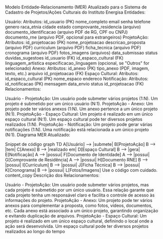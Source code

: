 
Modelo Entidade-Relacionamento (MER) Atualizado para o Sistema de Cadastro de Projetos/Ações Culturais do Instituto Energisa
Entidades:

Usuário:
Atributos:
id_usuario (PK)
nome_completo
email
senha
telefone
genero
raca_etnia
cidade
estado
comprovante_residencia (arquivo)
documento_identificacao (arquivo PDF de RG, CPF ou CNPJ)
documento_rne (arquivo PDF, opcional para estrangeiros)
ProjetoAção:
Atributos:
id_projetoacao (PK)
nome_projetoacao
descricao_proposta (arquivo PDF)
curriculum (arquivo PDF)
ficha_tecnica (arquivo PDF)
cronograma (arquivo PDF)
fotos_imagens (arquivos)
data_submissao
status
duvidas_sugestoes
id_usuario (FK)
id_espaco_cultural (FK)
linguagem_artistica
especificacao_linguagem (opcional, se "Outros" for selecionado)
Anexo:
Atributos:
id_anexo (PK)
tipo_anexo (PDF, imagem, texto, etc.)
arquivo
id_projetoacao (FK)
Espaço Cultural:
Atributos:
id_espaco_cultural (PK)
nome_espaco
endereco
Notificação:
Atributos:
id_notificacao (PK)
mensagem
data_envio
status
id_projetoacao (FK)
Relacionamentos:

Usuário - ProjetoAção:
Um usuário pode submeter vários projetos (1:N).
Um projeto é submetido por um único usuário (N:1).
ProjetoAção - Anexo:
Um projeto pode ter vários anexos (1:N).
Um anexo pertence a um único projeto (N:1).
ProjetoAção - Espaço Cultural:
Um projeto é realizado em um único espaço cultural (N:1).
Um espaço cultural pode ter diversos projetos realizados (1:N).
ProjetoAção - Notificação:
Um projeto pode gerar várias notificações (1:N).
Uma notificação está relacionada a um único projeto (N:1).
Diagrama MER Atualizado:

Snippet de código
graph TD
  A[Usuário] --> |submete| B[ProjetoAção]
  B --> |tem| C[Anexo]
  B --> |realizado em| D[Espaço Cultural]
  B --> |gera| E[Notificação]
  A --> |possui| F[Documento de Identidade]
  A --> |possui| G[Comprovante de Residência]
  A --> |possui| H[Documento RNE]
  B --> |possui| I[Curriculum]
  B --> |possui| J[Ficha Técnica]
  B --> |possui| K[Cronograma]
  B --> |possui| L[Fotos/Imagens]
Use o código com cuidado.
content_copy
Descrição dos Relacionamentos:

Usuário - ProjetoAção:
Um usuário pode submeter vários projetos, mas cada projeto é submetido por um único usuário.
Essa relação garante que cada projeto tenha um responsável claro e facilita o controle de acesso às informações do projeto.
ProjetoAção - Anexo:
Um projeto pode ter vários anexos para complementar a proposta, como fotos, vídeos, documentos, etc.
Cada anexo está associado a um único projeto, garantindo organização e evitando duplicação de arquivos.
ProjetoAção - Espaço Cultural:
Um projeto é realizado em um único espaço cultural, definindo o local onde a ação será desenvolvida.
Um espaço cultural pode ter diversos projetos realizados ao longo do tempo
